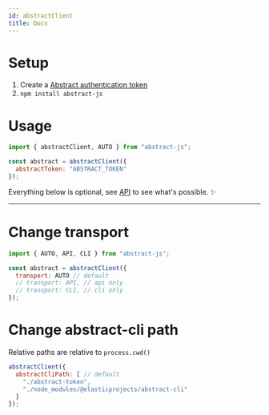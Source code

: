 ```yaml
---
id: abstractClient
title: Docs
---
```


# Setup

1. Create a [Abstract authentication token](https://app.goabstract.com)
1. `npm install abstract-js`

# Usage

```js
import { abstractClient, AUTO } from "abstract-js";

const abstract = abstractClient({
  abstractToken: "ABSTRACT_TOKEN"
});
```

Everything below is optional, see [API](#api) to see what's possible. ✨

---

# Change transport

```js
import { AUTO, API, CLI } from "abstract-js";

const abstract = abstractClient({
  transport: AUTO // default
  // transport: API, // api only
  // transport: CLI, // cli only
});
```

# Change abstract-cli path

Relative paths are relative to `process.cwd()`

```js
abstractClient({
  abstractCliPath: [ // default
    "./abstract-token",
    "./node_modules/@elasticprojects/abstract-cli"
  ]
});
```
